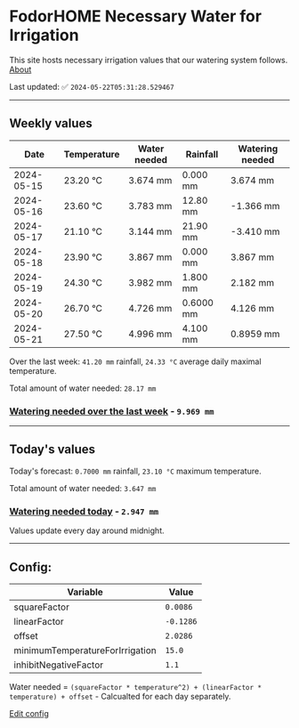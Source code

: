 # FodorHOME Necessary Water for Irrigation

This site hosts necessary irrigation values that our watering system follows. [About](https://github.com/redyau/irrigation)

Last updated: ✅ `2024-05-22T05:31:28.529467`

---

## Weekly values

| Date | Temperature | Water needed | Rainfall | Watering needed |
|-----|-----|-----|-----|-----|
| 2024-05-15 | 23.20 °C | 3.674 mm | 0.000 mm | 3.674 mm |
| 2024-05-16 | 23.60 °C | 3.783 mm | 12.80 mm | -1.366 mm |
| 2024-05-17 | 21.10 °C | 3.144 mm | 21.90 mm | -3.410 mm |
| 2024-05-18 | 23.90 °C | 3.867 mm | 0.000 mm | 3.867 mm |
| 2024-05-19 | 24.30 °C | 3.982 mm | 1.800 mm | 2.182 mm |
| 2024-05-20 | 26.70 °C | 4.726 mm | 0.6000 mm | 4.126 mm |
| 2024-05-21 | 27.50 °C | 4.996 mm | 4.100 mm | 0.8959 mm |


Over the last week: `41.20 mm` rainfall, `24.33 °C` average daily maximal temperature.

Total amount of water needed: `28.17 mm`

### [Watering needed over the last week](lastweek.txt) - `9.969 mm`

---

## Today's values

Today's forecast: `0.7000 mm` rainfall, `23.10 °C` maximum temperature.

Total amount of water needed: `3.647 mm`

### [Watering needed today](today.txt) - `2.947 mm`

Values update every day around midnight.

---

## Config:

| Variable | Value |
|-----|-----|
| squareFactor | `0.0086` |
| linearFactor | `-0.1286` |
| offset | `2.0286` |
| minimumTemperatureForIrrigation | `15.0` |
| inhibitNegativeFactor | `1.1` |

Water needed = `(squareFactor * temperature^2) + (linearFactor * temperature) + offset` - Calcualted for each day separately.

[Edit config](https://github.com/RedyAu/irrigation/edit/main/config.json)
